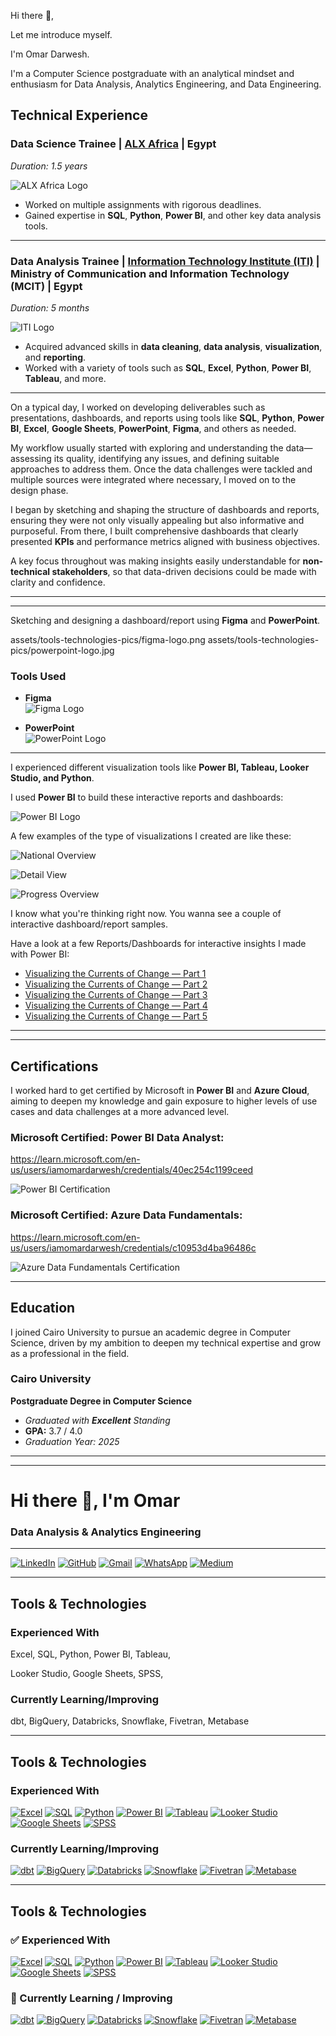 Hi there 👋, 


Let me introduce myself. 


I'm Omar Darwesh.


I'm a Computer Science postgraduate with an analytical mindset and enthusiasm for Data Analysis, Analytics Engineering, and Data Engineering.


## Technical Experience

### Data Science Trainee | [ALX Africa](https://www.alxafrica.com) | Egypt
*Duration: 1.5 years*

![ALX Africa Logo](assets/experience-pics/alx-africa%20Logo.jpg)

- Worked on multiple assignments with rigorous deadlines.
- Gained expertise in **SQL**, **Python**, **Power BI**, and other key data analysis tools.


---

### Data Analysis Trainee | [Information Technology Institute (ITI)](https://www.iti.gov.eg) | Ministry of Communication and Information Technology (MCIT) | Egypt
*Duration: 5 months*

![ITI Logo](assets/experience-pics/ITI%20Logo@2x.png)

- Acquired advanced skills in **data cleaning**, **data analysis**, **visualization**, and **reporting**.
- Worked with a variety of tools such as **SQL**, **Excel**, **Python**, **Power BI**, **Tableau**, and more.



---


On a typical day, I worked on developing deliverables such as presentations, dashboards, and reports using tools like **SQL**, **Python**, **Power BI**, **Excel**, **Google Sheets**, **PowerPoint**, **Figma**, and others as needed.

My workflow usually started with exploring and understanding the data—assessing its quality, identifying any issues, and defining suitable approaches to address them. Once the data challenges were tackled and multiple sources were integrated where necessary, I moved on to the design phase.

I began by sketching and shaping the structure of dashboards and reports, ensuring they were not only visually appealing but also informative and purposeful. From there, I built comprehensive dashboards that clearly presented **KPIs** and performance metrics aligned with business objectives.

A key focus throughout was making insights easily understandable for **non-technical stakeholders**, so that data-driven decisions could be made with clarity and confidence.

---

---
Sketching and designing a dashboard/report using **Figma** and **PowerPoint**.

assets/tools-technologies-pics/figma-logo.png
assets/tools-technologies-pics/powerpoint-logo.jpg


### Tools Used

- **Figma**  
  ![Figma Logo](assets/tools-technologies-pics/figma-logo.png)

- **PowerPoint**  
  ![PowerPoint Logo](assets/tools-technologies-pics/powerpoint-logo.jpg)

---

I experienced different visualization tools like **Power BI, Tableau, Looker Studio, and Python**.



I used **Power BI** to build these interactive reports and dashboards:

![Power BI Logo](assets/tools-technologies-pics/PowerBI-logo.jpeg)



A few examples of the type of visualizations I created are like these:


![National Overview](assets/project-pics/maji-ndogo-pics/national-overview.png)


![Detail View](assets/project-pics/maji-ndogo-pics/detail-view.png)


![Progress Overview](assets/project-pics/maji-ndogo-pics/progress--overview.png)




I know what you're thinking right now. You wanna see a couple of interactive dashboard/report samples.

Have a look at a few Reports/Dashboards for interactive insights I made with Power BI:

- [Visualizing the Currents of Change — Part 1](https://app.powerbi.com/view?r=eyJrIjoiZmRiODJiZjYtYTA3Mi00ODFjLThmMWYtY2QxZDY4NWI1YzJmIiwidCI6ImRmODY3OWNkLWE4MGUtNDVkOC05OWFjLWM4M2VkN2ZmOTVhMCJ9)
- [Visualizing the Currents of Change — Part 2](https://app.powerbi.com/view?r=eyJrIjoiZDAzZGVjZDAtMDBhYy00ZWI2LTkyOWUtMmFkNGM3ODc3NzZkIiwidCI6ImRmODY3OWNkLWE4MGUtNDVkOC05OWFjLWM4M2VkN2ZmOTVhMCJ9)
- [Visualizing the Currents of Change — Part 3](https://app.powerbi.com/view?r=eyJrIjoiNzdmYjFlNmYtMmIxYi00MTdkLWEwMTAtZDFhMWVkNDU1MWZiIiwidCI6ImRmODY3OWNkLWE4MGUtNDVkOC05OWFjLWM4M2VkN2ZmOTVhMCJ9)
- [Visualizing the Currents of Change — Part 4](https://app.powerbi.com/view?r=eyJrIjoiNmQ5Zjc3NTctMmU3NC00ZjA5LWE1ZjktNDhlM2M1ZjIxNDQ2IiwidCI6ImRmODY3OWNkLWE4MGUtNDVkOC05OWFjLWM4M2VkN2ZmOTVhMCJ9)
- [Visualizing the Currents of Change — Part 5](https://app.powerbi.com/view?r=eyJrIjoiZjFhMmI0OWEtMWU5Yi00YmE0LWE1ZjAtZWJmNGJiNjQzYTQwIiwidCI6ImRmODY3OWNkLWE4MGUtNDVkOC05OWFjLWM4M2VkN2ZmOTVhMCJ9)




---



---

##  Certifications

I worked hard to get certified by Microsoft in **Power BI** and **Azure Cloud**, aiming to deepen my knowledge and gain exposure to higher levels of use cases and data challenges at a more advanced level.



### Microsoft Certified: Power BI Data Analyst:
https://learn.microsoft.com/en-us/users/iamomardarwesh/credentials/40ec254c1199ceed

![Power BI Certification](assets/certification-pics/Microsoft%20Certified%20Power%20BI%20Data%20Analyst%20Certificate%20(PL-300).png)



### Microsoft Certified: Azure Data Fundamentals:
https://learn.microsoft.com/en-us/users/iamomardarwesh/credentials/c10953d4ba96486c

![Azure Data Fundamentals Certification](assets/certification-pics/Microsoft%20Certified%20Azure%20Data%20Fundamentals%20Certificate%20(DP-900).png)



---

## Education

I joined Cairo University to pursue an academic degree in Computer Science, driven by my ambition to deepen my technical expertise and grow as a professional in the field.


### Cairo University  
**Postgraduate Degree in Computer Science**  
- *Graduated with **Excellent** Standing*  
- **GPA:** 3.7 / 4.0  
- *Graduation Year: 2025*



---



---


# Hi there 👋, I'm Omar

### Data Analysis & Analytics Engineering 

---
[![LinkedIn](https://img.shields.io/badge/LinkedIn-%230077B5.svg?style=for-the-badge&logo=linkedin&logoColor=white)](https://www.linkedin.com/in/iamomardarwesh/)
[![GitHub](https://img.shields.io/badge/GitHub-%23121011.svg?style=for-the-badge&logo=github&logoColor=white)](https://github.com/IamOmarDarwesh)
[![Gmail](https://img.shields.io/badge/Gmail-D14836?style=for-the-badge&logo=gmail&logoColor=white)](mailto:your-email@gmail.com)
[![WhatsApp](https://img.shields.io/badge/WhatsApp-25D366?style=for-the-badge&logo=whatsapp&logoColor=white)](https://wa.me/201000000000)
[![Medium](https://img.shields.io/badge/Medium-12100E?style=for-the-badge&logo=medium&logoColor=white)](https://medium.com/@yourmediumhandle)

---
## Tools & Technologies

### Experienced With

Excel, SQL, Python, Power BI, Tableau, 

Looker Studio, Google Sheets, SPSS, 


### Currently Learning/Improving

dbt, BigQuery, Databricks, Snowflake, Fivetran, Metabase

---

## Tools & Technologies

### Experienced With

[![Excel](https://img.shields.io/badge/-Excel-blue?style=for-the-badge&logo=microsoft-excel&logoColor=white)](https://www.microsoft.com/en-us/microsoft-365/excel)
[![SQL](https://img.shields.io/badge/-SQL-003B57?style=for-the-badge&logo=sql&logoColor=white)](https://www.mysql.com/)
[![Python](https://img.shields.io/badge/-Python-3776AB?style=for-the-badge&logo=python&logoColor=white)](https://www.python.org/)
[![Power BI](https://img.shields.io/badge/-Power%20BI-F2C811?style=for-the-badge&logo=powerbi&logoColor=white)](https://powerbi.microsoft.com/)
[![Tableau](https://img.shields.io/badge/-Tableau-E97627?style=for-the-badge&logo=tableau&logoColor=white)](https://www.tableau.com/)
[![Looker Studio](https://img.shields.io/badge/-Looker%20Studio-F53D27?style=for-the-badge&logo=google&logoColor=white)](https://lookerstudio.google.com/)
[![Google Sheets](https://img.shields.io/badge/-Google%20Sheets-4285F4?style=for-the-badge&logo=google-sheets&logoColor=white)](https://www.google.com/sheets/about/)
[![SPSS](https://img.shields.io/badge/-SPSS-005A8C?style=for-the-badge&logo=ibm&logoColor=white)](https://www.ibm.com/products/spss-statistics)

### Currently Learning/Improving

[![dbt](https://img.shields.io/badge/-dbt-FF6159?style=for-the-badge&logo=dbt&logoColor=white)](https://www.getdbt.com/)
[![BigQuery](https://img.shields.io/badge/-BigQuery-2C6DD0?style=for-the-badge&logo=googlebigquery&logoColor=white)](https://cloud.google.com/bigquery)
[![Databricks](https://img.shields.io/badge/-Databricks-FF7F00?style=for-the-badge&logo=databricks&logoColor=white)](https://databricks.com/)
[![Snowflake](https://img.shields.io/badge/-Snowflake-0046B3?style=for-the-badge&logo=snowflake&logoColor=white)](https://www.snowflake.com/)
[![Fivetran](https://img.shields.io/badge/-Fivetran-505050?style=for-the-badge&logo=fivetran&logoColor=white)](https://www.fivetran.com/)
[![Metabase](https://img.shields.io/badge/-Metabase-003D61?style=for-the-badge&logo=metabase&logoColor=white)](https://www.metabase.com/)


---


## Tools & Technologies

### ✅ Experienced With

[![Excel](https://img.shields.io/badge/Microsoft%20Excel-217346?style=for-the-badge&logo=microsoft-excel&logoColor=white)](https://www.microsoft.com/en-us/microsoft-365/excel)
[![SQL](https://img.shields.io/badge/SQL-4479A1?style=for-the-badge&logo=mysql&logoColor=white)](https://www.mysql.com/)
[![Python](https://img.shields.io/badge/Python-3776AB?style=for-the-badge&logo=python&logoColor=white)](https://www.python.org/)
[![Power BI](https://img.shields.io/badge/Power%20BI-F2C811?style=for-the-badge&logo=power-bi&logoColor=black)](https://powerbi.microsoft.com/)
[![Tableau](https://img.shields.io/badge/Tableau-E97627?style=for-the-badge&logo=tableau&logoColor=white)](https://www.tableau.com/)
[![Looker Studio](https://img.shields.io/badge/Looker%20Studio-4285F4?style=for-the-badge&logo=google&logoColor=white)](https://lookerstudio.google.com/)
[![Google Sheets](https://img.shields.io/badge/Google%20Sheets-34A853?style=for-the-badge&logo=google-sheets&logoColor=white)](https://www.google.com/sheets/about/)
[![SPSS](https://img.shields.io/badge/SPSS-005A8C?style=for-the-badge&logo=ibm&logoColor=white)](https://www.ibm.com/products/spss-statistics)

### 🚀 Currently Learning / Improving

[![dbt](https://img.shields.io/badge/dbt-FF694B?style=for-the-badge&logo=dbt&logoColor=white)](https://www.getdbt.com/)
[![BigQuery](https://img.shields.io/badge/BigQuery-4285F4?style=for-the-badge&logo=google-cloud&logoColor=white)](https://cloud.google.com/bigquery)
[![Databricks](https://img.shields.io/badge/Databricks-E6782D?style=for-the-badge&logo=databricks&logoColor=white)](https://databricks.com/)
[![Snowflake](https://img.shields.io/badge/Snowflake-56B9EB?style=for-the-badge&logo=snowflake&logoColor=white)](https://www.snowflake.com/)
[![Fivetran](https://img.shields.io/badge/Fivetran-0A2342?style=for-the-badge&logo=fivetran&logoColor=white)](https://www.fivetran.com/)
[![Metabase](https://img.shields.io/badge/Metabase-509EE3?style=for-the-badge&logo=metabase&logoColor=white)](https://www.metabase.com/)
